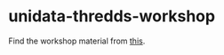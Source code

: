 unidata-thredds-workshop
========================

Find the workshop material from [this](http://www.unidata.ucar.edu/software/thredds/current/tds/tutorial/workshop2014.html).
